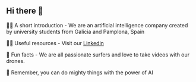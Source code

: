 ## Hi there 👋



🙋‍♀️ A short introduction - We are an artificial intelligence company created by university students from Galicia and Pamplona, Spain

👩‍💻 Useful resources - Visit our [Linkedin](https://www.linkedin.com/company/cadeira-ia/)

🍿 Fun facts - We are all passionate surfers and love to take videos with our drones.

🧙 Remember, you can do mighty things with the power of AI
